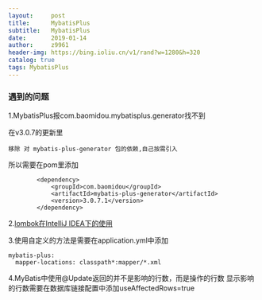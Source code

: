 ```yaml
---
layout:     post
title:      MybatisPlus
subtitle:   MybatisPlus
date:       2019-01-14
author:     z9961
header-img: https://bing.ioliu.cn/v1/rand?w=1280&h=320
catalog: true
tags: MybatisPlus
---
```






### 遇到的问题

1.MybatisPlus报com.baomidou.mybatisplus.generator找不到

在v3.0.7的更新里

```
移除 对 mybatis-plus-generator 包的依赖,自己按需引入
```

所以需要在pom里添加

```
        <dependency>
            <groupId>com.baomidou</groupId>
            <artifactId>mybatis-plus-generator</artifactId>
            <version>3.0.7.1</version>
        </dependency>
```



2.[lombok在IntelliJ IDEA下的使用](https://www.cnblogs.com/softidea/p/5960182.html)



3.使用自定义的方法是需要在application.yml中添加

```
mybatis-plus:
  mapper-locations: classpath*:mapper/*.xml
```

4.MyBatis中使用@Update返回的并不是影响的行数，而是操作的行数
  显示影响的行数需要在数据库链接配置中添加useAffectedRows=true

